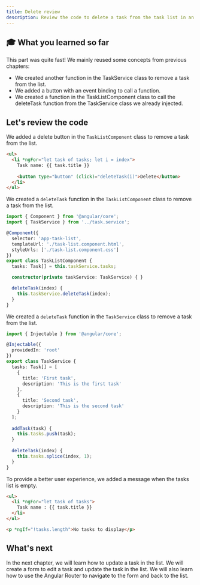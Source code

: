 ```yaml
---
title: Delete review
description: Review the code to delete a task from the task list in an Angular application.
---
```


## 🎓 What you learned so far

This part was quite fast!
We mainly reused some concepts from previous chapters:

- We created another function in the TaskService class to remove a task from the list.
- We added a button with an event binding to call a function.
- We created a function in the TaskListComponent class to call the deleteTask function from the TaskService class we already injected.

## Let's review the code

We added a delete button in the `TaskListComponent` class to remove a task from the list.

```html ins={"1. Add a delete button": 4-5}
<ul>
  <li *ngFor="let task of tasks; let i = index">
    Task name: {{ task.title }}
    
    <button type="button" (click)="deleteTask(i)">Delete</button>
  </li>
</ul>
```

We created a `deleteTask` function in the `TaskListComponent` class to remove a task from the list.

```typescript ins={"2. Add the deleteTask function and call the TaskService deleteTask": 13-16}
import { Component } from '@angular/core';
import { TaskService } from '../task.service';

@Component({
  selector: 'app-task-list',
  templateUrl: './task-list.component.html',
  styleUrls: ['./task-list.component.css']
})
export class TaskListComponent {
  tasks: Task[] = this.taskService.tasks;

  constructor(private taskService: TaskService) { }

  deleteTask(index) {
    this.taskService.deleteTask(index);
  }
}
```

We created a `deleteTask` function in the `TaskService` class to remove a task from the list.

```typescript ins={"3. Add the deleteTask function": 21-24}
import { Injectable } from '@angular/core';

@Injectable({
  providedIn: 'root'
})
export class TaskService {
  tasks: Task[] = [
    {
      title: 'First task',
      description: 'This is the first task'
    },
    {
      title: 'Second task',
      description: 'This is the second task'
    }
  ];
  
  addTask(task) {
    this.tasks.push(task);
  }
  
  deleteTask(index) {
    this.tasks.splice(index, 1);
  }
}
```

To provide a better user experience, we added a message when the tasks list is empty.

```html ins={"4. Add a message when the tasks list is empty": 6-7}
<ul>
  <li *ngFor="let task of tasks">
    Task name : {{ task.title }}
  </li>
</ul>

<p *ngIf="!tasks.length">No tasks to display</p>
```

## What's next

In the next chapter, we will learn how to update a task in the list. We will create a form to edit a task and update the task in the list. We will also learn how to use the Angular Router to navigate to the form and back to the list.
